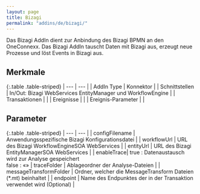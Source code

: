 ```yaml
---
layout: page
title: Bizagi
permalink: "addins/de/bizagi/"
---
```


Das Bizagi AddIn dient zur Anbindung des Bizagi BPMN an den OneConnexx. Das Bizagi AddIn tauscht Daten mit Bizagi aus, erzeugt neue Prozesse und löst Events in Bizagi aus.

## Merkmale

{:.table .table-striped}
| --- | --- |
| AddIn Type | Konnektor |
| Schnittstellen | In/Out: Bizagi WebServices EntityManager und WorkflowEngine |
| Transaktionen |  |
| Ereignisse |  |
| Ereignis-Parameter |  |

## Parameter

{:.table .table-striped}
| --- | --- |
| configFilename | Anwendungsspezifische Bizagi Konfigurationsdatei |
| workflowUrl | URL des Bizagi WorkflowEngineSOA WebServices |
| entityUrl | URL des Bizagi EntityManagerSOA WebServices |
| enableTrace| true	: Datenaustausch wird zur Analyse gespeichert<br/> false : «»
| traceFolder | Ablageordner der Analyse-Dateien |
| messageTransformFolder | Ordner, welcher die MessageTransform Dateien (*.mt) beinhaltet |
| endpoint | Name des Endpunktes der in der Transaktion verwendet wird (Optional) |


<!-- 
## Anwendungsbeispiele 

ToDo
-->
